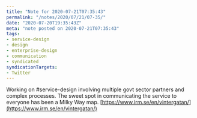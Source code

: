 ```yaml
---
title: "Note for 2020-07-21T07:35:43"
permalink: "/notes/2020/07/21/07-35/"
date: "2020-07-20T19:35:43Z"
meta: "note posted on 2020-07-21T07:35:43"
tags:
- service-design
- design
- enterprise-design
- communication
- syndicated
syndicationTargets:
- Twitter
---
```

Working on #service-design involving multiple govt sector partners and complex processes. The sweet spot in communicating the service to everyone has been a Milky Way map. [https://www.irm.se/en/vintergatan/](https://www.irm.se/en/vintergatan/)
